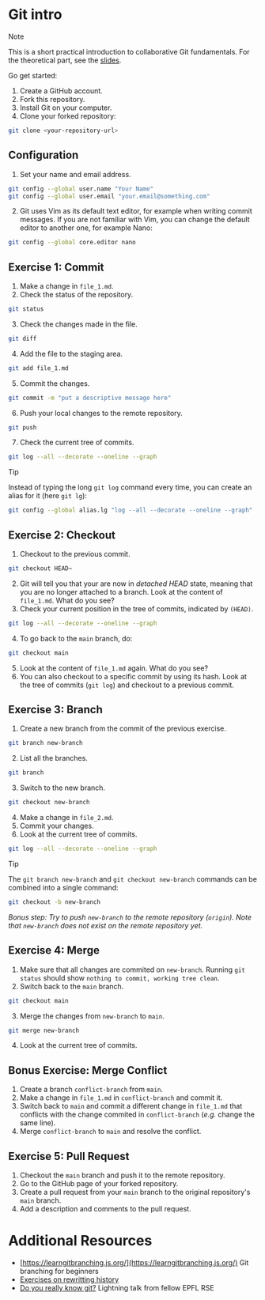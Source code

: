 # Git intro

> [!NOTE]
> This is a short practical introduction to collaborative Git fundamentals. For the theoretical part, see the [slides](https://epflch.sharepoint.com/:p:/s/ENAC-IT/EQbIB8F9_1BIhx9TxSRGx-MBUOm4uUa-Ay5uzvb8opRO3g?e=CFzZlJ).

Go get started:
1. Create a GitHub account.
2. Fork this repository.
3. Install Git on your computer.
4. Clone your forked repository:
```bash
git clone <your-repository-url>
```

## Configuration

1. Set your name and email address.
```bash
git config --global user.name "Your Name"
git config --global user.email "your.email@something.com"
```
2. Git uses Vim as its default text editor, for example when writing commit messages. If you are not familiar with Vim, you can change the default editor to another one, for example Nano:
```bash
git config --global core.editor nano
```


## Exercise 1: Commit

1. Make a change in `file_1.md`.
2. Check the status of the repository.
```bash
git status
```
3. Check the changes made in the file.
```bash
git diff
```
4. Add the file to the staging area.
```bash
git add file_1.md
```
5. Commit the changes.
```bash
git commit -m "put a descriptive message here"
```
6. Push your local changes to the remote repository.
```bash
git push
```
7. Check the current tree of commits.
```bash
git log --all --decorate --oneline --graph
```
> [!TIP]
> Instead of typing the long `git log` command every time, you can create an alias for it (here `git lg`):
> ```bash
> git config --global alias.lg "log --all --decorate --oneline --graph"
> ```


## Exercise 2: Checkout

1. Checkout to the previous commit.
```bash
git checkout HEAD~
```
2. Git will tell you that your are now in _detached HEAD_ state, meaning that you are no longer attached to a branch. Look at the content of `file_1.md`. What do you see?
3. Check your current position in the tree of commits, indicated by `(HEAD)`.
```bash
git log --all --decorate --oneline --graph
```
4. To go back to the `main` branch, do:
```bash
git checkout main
```
5. Look at the content of `file_1.md` again. What do you see?
6. You can also checkout to a specific commit by using its hash. Look at the tree of commits (`git log`) and checkout to a previous commit.


## Exercise 3: Branch

1. Create a new branch from the commit of the previous exercise.
```bash
git branch new-branch
```
2. List all the branches.
```bash
git branch
```
3. Switch to the new branch.
```bash
git checkout new-branch
```
4. Make a change in `file_2.md`.
5. Commit your changes.
6. Look at the current tree of commits.
```bash
git log --all --decorate --oneline --graph
```

> [!TIP]
> The `git branch new-branch` and `git checkout new-branch` commands can be combined into a single command:
> ```bash
> git checkout -b new-branch
> ```

_Bonus step: Try to push `new-branch` to the remote repository (`origin`). Note that `new-branch` does not exist on the remote repository yet._


## Exercise 4: Merge

1. Make sure that all changes are commited on `new-branch`. Running `git status` should show `nothing to commit, working tree clean`.
2. Switch back to the `main` branch.
```bash
git checkout main
```
3. Merge the changes from `new-branch` to `main`.
```bash
git merge new-branch
```
4. Look at the current tree of commits.


## Bonus Exercise: Merge Conflict

1. Create a branch `conflict-branch` from `main`.
2. Make a change in `file_1.md` in `conflict-branch` and commit it.
3. Switch back to `main` and commit a different change in `file_1.md` that conflicts with the change commited in `conflict-branch` (_e.g._ change the same line).
4. Merge `conflict-branch` to `main` and resolve the conflict.


## Exercise 5: Pull Request

1. Checkout the `main` branch and push it to the remote repository.
2. Go to the GitHub page of your forked repository.
3. Create a pull request from your `main` branch to the original repository's `main` branch.
4. Add a description and comments to the pull request.


# Additional Resources

- [https://learngitbranching.js.org/](https://learngitbranching.js.org/) Git branching for beginners
- [Exercises on rewritting history](https://learngitbranching.js.org/)
- [Do you really know git?](https://rse.epfl.ch/post/2024-07-10_lightning-talks/20240710-RSE_lightning-Bryan_Perdrizat.pdf) Lightning talk from fellow EPFL RSE
